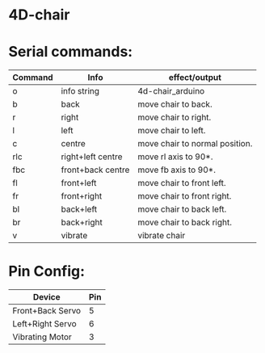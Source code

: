 # 4D-chair

Serial commands:
=================

|Command|Info|effect/output|
|---|---|---|
|o|info string|4d-chair_arduino|
|b|back|move chair to back.|
|r|right|move chair to right.|
|l|left|move chair to left.|
|c|centre|move chair to normal position.|
|rlc|right+left centre|move rl axis to 90*.|
|fbc|front+back centre|move fb axis to 90*.|
|fl|front+left|move chair to front left.|
|fr|front+right|move chair to front right.|
|bl|back+left|move chair to back left.|
|br|back+right|move chair to back right.|
|v|vibrate|vibrate chair|

Pin Config:
=============================
|Device|Pin|
|---|---|
|Front+Back Servo|5|
|Left+Right Servo|6|
|Vibrating Motor |3|
